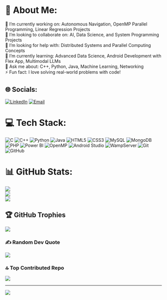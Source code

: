 # 💫 About Me:
🔭 I’m currently working on: Autonomous Navigation, OpenMP Parallel Programming, Linear Regression Projects<br>
👯 I’m looking to collaborate on: AI, Data Science, and System Programming Projects<br>
🤝 I’m looking for help with: Distributed Systems and Parallel Computing Concepts<br>
🌱 I’m currently learning: Advanced Data Science, Android Development with Flex App, Multimodal LLMs<br>
💬 Ask me about: C++, Python, Java, Machine Learning, Networking<br>
⚡ Fun fact: I love solving real-world problems with code!

## 🌐 Socials:
[![LinkedIn](https://img.shields.io/badge/LinkedIn-%230077B5.svg?logo=linkedin&logoColor=white)](https://linkedin.com/in/junaid-saeed-22p9200) 
[![Email](https://img.shields.io/badge/Email-D14836?logo=gmail&logoColor=white)](mailto:junaidsaeedofficial1@gmail.com)

# 💻 Tech Stack:
![C](https://img.shields.io/badge/c-%2300599C.svg?style=flat&logo=c&logoColor=white)
![C++](https://img.shields.io/badge/c++-%2300599C.svg?style=flat&logo=c%2B%2B&logoColor=white)
![Python](https://img.shields.io/badge/python-3670A0?style=flat&logo=python&logoColor=ffdd54)
![Java](https://img.shields.io/badge/java-%23ED8B00.svg?style=flat&logo=java&logoColor=white)
![HTML5](https://img.shields.io/badge/html5-%23E34F26.svg?style=flat&logo=html5&logoColor=white)
![CSS3](https://img.shields.io/badge/css3-%231572B6.svg?style=flat&logo=css3&logoColor=white)
![MySQL](https://img.shields.io/badge/mysql-4479A1.svg?style=flat&logo=mysql&logoColor=white)
![MongoDB](https://img.shields.io/badge/mongodb-%2347A248.svg?style=flat&logo=mongodb&logoColor=white)
![PHP](https://img.shields.io/badge/php-%23777BB4.svg?style=flat&logo=php&logoColor=white)
![Power BI](https://img.shields.io/badge/power_bi-F2C811?style=flat&logo=powerbi&logoColor=black)
![OpenMP](https://img.shields.io/badge/OpenMP-%23f7b500.svg?style=flat&logo=openmp&logoColor=black)
![Android Studio](https://img.shields.io/badge/Android%20Studio-3DDC84?style=flat&logo=android-studio&logoColor=white)
![WampServer](https://img.shields.io/badge/WampServer-7742dd?style=flat&logo=apache&logoColor=white)
![Git](https://img.shields.io/badge/git-%23F05033.svg?style=flat&logo=git&logoColor=white)
![GitHub](https://img.shields.io/badge/github-%23121011.svg?style=flat&logo=github&logoColor=white)

# 📊 GitHub Stats:
![](https://github-readme-stats.vercel.app/api?username=junaidsaeedofficial&theme=dark&hide_border=true&include_all_commits=true&count_private=true)<br/>
![](https://streak-stats.demolab.com/?user=junaidsaeedofficial&theme=dark&hide_border=true)<br/>
![](https://github-readme-stats.vercel.app/api/top-langs/?username=junaidsaeedofficial&theme=dark&hide_border=true&layout=compact)

## 🏆 GitHub Trophies
![](https://github-profile-trophy.vercel.app/?username=junaidsaeedofficial&theme=algolia&no-frame=true&no-bg=true&margin-w=4)

### ✍️ Random Dev Quote
![](https://quotes-github-readme.vercel.app/api?type=horizontal&theme=merko)

### 🔝 Top Contributed Repo
![](https://github-contributor-stats.vercel.app/api?username=junaidsaeedofficial&limit=5&theme=dark&combine_all_yearly_contributions=true)

---
[![](https://visitcount.itsvg.in/api?id=junaidsaeedofficial&icon=0&color=0)](https://visitcount.itsvg.in)

<!-- Proudly created with GPRM ( https://gprm.itsvg.in ) -->
